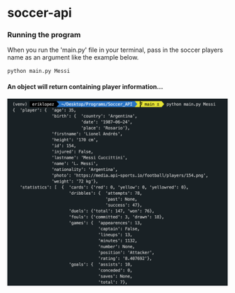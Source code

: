 # soccer-api

### Running the program
When you run the 'main.py' file in your terminal, pass in the soccer players name as an argument like the example below.

```
python main.py Messi
```

#### An object will return containing player information...

![Screen shot of result for 'Messi'](./soccer-api.png?raw=true "Result for 'Messi'")